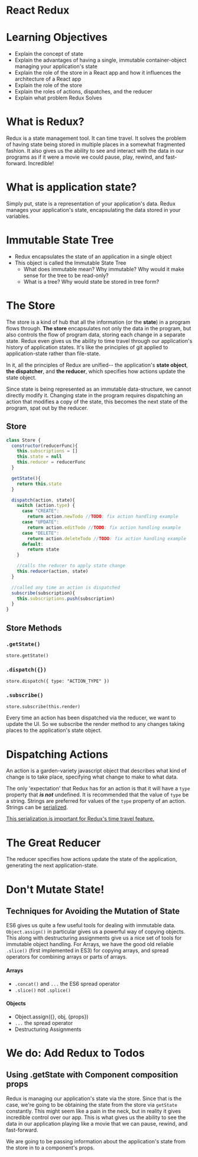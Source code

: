 # React Redux

# Learning Objectives
  - Explain the concept of state
  - Explain the advantages of having a single, immutable container-object managing your application's state
  - Explain the role of the store in a React app and how it influences the architecture of a React app
  - Explain the role of the store
  - Explain the roles of actions, dispatches, and the reducer
  - Explain what problem Redux Solves

# What is Redux?

Redux is a state management tool. It can time travel. It solves the problem of having state being stored in multiple places in a somewhat fragmented fashion. It also gives us the ability to see and interact with the data in our programs as if it were a movie we could pause, play, rewind, and fast-forward. Incredible!

# What is application state?

Simply put, state is a representation of your application's data. Redux manages your application's state, encapsulating the data stored in your variables.

# Immutable State Tree

  - Redux encapsulates the state of an application in a single object
  - This object is called the Immutable State Tree
    - What does immutable mean? Why immutable? Why would it make sense for the tree to be read-only?
    - What is a tree? Why would state be stored in tree form?


# The Store
The store is a kind of hub that all the information (or the **state**) in a program flows through. **The store** encapsulates not only the data in the program, but also controls the flow of program data, storing each change in a separate state. Redux even gives us the ability to time travel through our application's history of application states. It's like the principles of git applied to application-state rather than file-state.

In it, all the principles of Redux are unified-- the application's **state object**, **the dispatcher**, and **the reducer**, which specifies how actions update the state object.

Since state is being represented as an immutable data-structure, we cannot directly modify it. Changing state in the program requires dispatching an action that modifies a copy of the state, this becomes the next state of the program, spat out by the reducer.

## Store

```js
class Store {
  constructor(reducerFunc){
    this.subscriptions = []
    this.state = null
    this.reducer = reducerFunc
  }

  getState(){
    return this.state
  }

  dispatch(action, state){
    switch (action.type) {
      case "CREATE":
        return action.newTodo //TODO: fix action handling example
      case "UPDATE":
        return action.editTodo //TODO: fix action handling example
      case "DELETE":
        return action.deleteTodo //TODO: fix action handling example
      default:
        return state
    }

    //calls the reducer to apply state change
    this.reducer(action, state)
  }

  //called any time an action is dispatched
  subscribe(subscription){
    this.subscriptions.push(subscription)
  }
}
```

## Store Methods

### `.getState()`
`store.getState()`

### `.dispatch({})`

`store.dispatch({ type: "ACTION_TYPE" })`

### `.subscribe()`

`store.subscribe(this.render)`

Every time an action has been dispatched via the reducer, we want to update the UI. So we subscribe the render method to any changes taking places to the application's state object.


# Dispatching Actions

An action is a garden-variety javascript object that describes what kind of change is to take place, specifying what change to make to what data.

The only 'expectation' that Redux has for an action is that it will have a `type` property that ***is not*** undefined. It is recommended that the value of `type` be a string. Strings are preferred for values of the `type` property of an action. Strings can be [serialized](https://en.wikipedia.org/wiki/Serialization).

[This serialization is important for Redux's time travel feature.](https://github.com/reactjs/redux/blob/master/docs/faq/Actions.md#actions-string-constants)

# The Great Reducer

The reducer specifies how actions update the state of the application, generating the next application-state.

# Don't Mutate State!

## Techniques for Avoiding the Mutation of State

ES6 gives us quite a few useful tools for dealing with immutable data. `Object.assign()` in particular gives us a powerful way of copying objects. This along with destructuring assignments give us a nice set of tools for immutable object handling. For Arrays, we have the good old reliable `.slice()` (first implemented in ES3) for copying arrays, and spread operators for combining arrays or parts of arrays.

#### Arrays
  - `.concat()` and `...` the ES6 spread operator
  - `.slice()` not `.splice()`

#### Objects
  - Object.assign({}, obj, {props})
  - `...` the spread operator
  - Destructuring Assignments


# We do: Add Redux to Todos

## Using .getState with Component composition props

Redux is managing our application's state via the store. Since that is the case, we're going to be obtaining the state from the store via `getState` constantly. This might seem like a pain in the neck, but in reality it gives incredible control over our app. This is what gives us the ability to see the data in our application playing like a movie that we can pause, rewind, and fast-forward.

We are going to be passing information about the application's state from the store in to a component's props.
